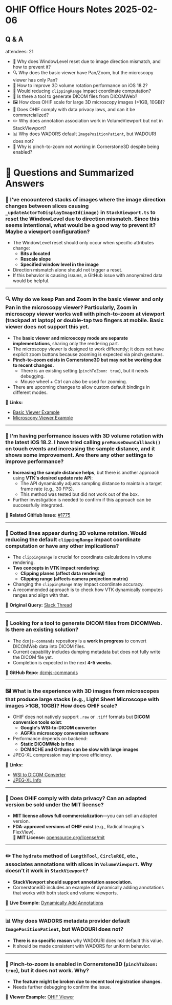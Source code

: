 # OHIF Office Hours Notes 2025-02-06

## Q & A

attendees: 21
  
- 🔄 Why does WindowLevel reset due to image direction mismatch, and how to prevent it?  
- 🔍 Why does the basic viewer have Pan/Zoom, but the microscopy viewer has only Pan?  
- 🎥 How to improve 3D volume rotation performance on iOS 18.2?  
- 📏 Would reducing `clippingRange` impact coordinate computation?  
- 📂 Is there a tool to generate DICOM files from DICOMWeb?  
- 🖼 How does OHIF scale for large 3D microscopy images (>1GB, 10GB)?  
- 🔐 Does OHIF comply with data privacy laws, and can it be commercialized?  
- ✏️ Why does annotation association work in VolumeViewport but not in StackViewport?  
- 📊 Why does WADORS default `ImagePositionPatient`, but WADOURI does not?  
- 🔎 Why is pinch-to-zoom not working in Cornerstone3D despite being enabled?


# 📌 Questions and Summarized Answers  

### 🔄 **I've encountered stacks of images where the image direction changes between slices causing `_updateActorToDisplayImageId(image)` in `StackViewport.ts` to reset the WindowLevel due to direction mismatch. Since this seems intentional, what would be a good way to prevent it? Maybe a viewport configuration?**  
- The WindowLevel reset should only occur when specific attributes change:  
  - **Bits allocated**  
  - **Rescale slope**  
  - **Specified window level in the image**  
- Direction mismatch alone should not trigger a reset.  
- If this behavior is causing issues, a GitHub issue with anonymized data would be helpful.  

---  

### 🔍 **Why do we keep Pan and Zoom in the basic viewer and only Pan in the microscopy viewer? Particularly, Zoom in microscopy viewer works well with pinch-to-zoom at viewport (trackpad at laptop) or double-tap two fingers at mobile. Basic viewer does not support this yet.**  
- The **basic viewer and microscopy mode are separate implementations**, sharing only the rendering part.  
- The microscopy viewer is designed to work differently; it does not have explicit zoom buttons because zooming is expected via pinch gestures.  
- **Pinch-to-zoom exists in Cornerstone3D but may not be working due to recent changes.**  
  - There is an existing setting (`pinchToZoom: true`), but it needs debugging.  
  - Mouse wheel + Ctrl can also be used for zooming.  
- There are upcoming changes to allow custom default bindings in different modes.  

🔗 **Links:**  
- [Basic Viewer Example](https://viewer-dev.ohif.org/viewer?StudyInstanceUIDs=2.16.840.1.114362.1.11972228.22789312658.616067305.306.2)  
- [Microscopy Viewer Example](https://viewer-dev.ohif.org/microscopy?StudyInstanceUIDs=2.25.141277760791347900862109212450152067508)  

---  

### 🎥 **I'm having performance issues with 3D volume rotation with the latest iOS 18.2. I have tried calling `preMouseDownCallback()` on touch events and increasing the sample distance, and it shows some improvement. Are there any other settings to improve performance?**  
- **Increasing the sample distance helps**, but there is another approach using **VTK's desired update rate API**:  
  - The API dynamically adjusts sampling distance to maintain a target frame rate (e.g., 30 FPS).  
  - This method was tested but did not work out of the box.  
- Further investigation is needed to confirm if this approach can be successfully integrated.  

🔗 **Related GitHub Issue:** [#1775](https://github.com/cornerstonejs/cornerstone3D/issues/1775)  

---  

### 📏 **Dotted lines appear during 3D volume rotation. Would reducing the default `clippingRange` impact coordinate computation or have any other implications?**  
- The `clippingRange` is crucial for coordinate calculations in volume rendering.  
- **Two concepts in VTK impact rendering:**  
  - **Clipping planes (affect data rendering)**
  - **Clipping range (affects camera projection matrix)**  
- Changing the `clippingRange` may impact coordinate accuracy.  
- A recommended approach is to check how VTK dynamically computes ranges and align with that.  

🔗 **Original Query:** [Slack Thread](https://cornerstonejs.slack.com/archives/C03T99K0RA7/p1738704758479829)  

---  

### 📂 **Looking for a tool to generate DICOM files from DICOMWeb. Is there an existing solution?**  
- The `dcmjs-commands` repository is a **work in progress** to convert DICOMWeb data into DICOM files.  
- Current capability includes dumping metadata but does not fully write the DICOM file yet.  
- Completion is expected in the next **4-5 weeks**.  

🔗 **GitHub Repo:** [dcmjs-commands](https://github.com/dcmjs-org/dcmjs-commands)  

---  

### 🖼 **What is the experience with 3D images from microscopes that produce large stacks (e.g., Light Sheet Microscope with images >1GB, 10GB)? How does OHIF scale?**  
- OHIF does not natively support `.raw` or `.tiff` formats but **DICOM conversion tools exist**:  
  - **Google's WSI-to-DICOM converter**  
  - **AGFA’s microscopy conversion software**  
- Performance depends on backend:  
  - **Static DICOMWeb is fine**
  - **DCM4CHE and Orthanc can be slow with large images**  
- JPEG-XL compression may improve efficiency.  

🔗 **Links:**  
- [WSI to DICOM Converter](https://github.com/GoogleCloudPlatform/wsi-to-dicom-converter)  
- [JPEG-XL Info](https://jpeg.org/jpegxl/)  

---  

### 🔐 **Does OHIF comply with data privacy? Can an adapted version be sold under the MIT license?**  
- **MIT license allows full commercialization**—you can sell an adapted version.  
- **FDA-approved versions of OHIF exist** (e.g., Radical Imaging's FlexView).  
🔗 **MIT License:** [opensource.org/license/mit](https://opensource.org/license/mit)  

---  

### ✏️ **The `hydrate` method of `LengthTool`, `CircleROI`, etc., associates annotations with slices in `VolumeViewport`. Why doesn’t it work in `StackViewport`?**  
- **StackViewport should support annotation association.**  
- Cornerstone3D includes an example of dynamically adding annotations that works with both stack and volume viewports.  

🔗 **Live Example:** [Dynamically Add Annotations](https://www.cornerstonejs.org/live-examples/dynamicallyaddannotations)  

---  

### 📊 **Why does WADORS metadata provider default `ImagePositionPatient`, but WADOURI does not?**  
- **There is no specific reason** why WADOURI does not default this value.  
- It should be made consistent with WADORS for uniform behavior.  

---

### 🔎 **Pinch-to-zoom is enabled in Cornerstone3D (`pinchToZoom: true`), but it does not work. Why?**  
- **The feature might be broken due to recent tool registration changes.**  
- Needs further debugging to confirm the issue.  

🔗 **Viewer Example:** [OHIF Viewer](https://viewer-dev.ohif.org/viewer?StudyInstanceUIDs=2.16.840.1.114362.1.11972228.22789312658.616067305.306.2)  


